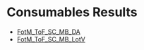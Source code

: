 # Consumables Results

- [FotM_ToF_SC_MB_DA](Results_DA.md)
- [FotM_ToF_SC_MB_LotV](Results_LotV.md)
